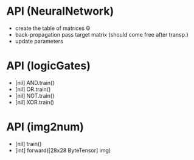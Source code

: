 # API (NeuralNetwork)
* create the table of matrices Θ
* back-propagation pass target matrix (should come free after transp.)
* update parameters

# API (logicGates)
* [nil] AND.train()
* [nil]  OR.train()
* [nil] NOT.train()
* [nil] XOR.train()

# API (img2num)
* [nil] train()
* [int] forward([28x28 ByteTensor] img)
